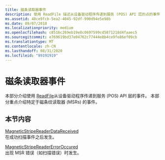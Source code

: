```yaml
---
title: 磁条读取器事件
description: 使用 ReadFile 描述从设备驱动程序传递到服务 (POS) API 层的点的事件。
ms.assetid: 48ce9fcb-5ea2-4045-92df-990d94e5e98b
ms.date: 09/07/2018
ms.localizationpriority: medium
ms.openlocfilehash: c8516c269eb19e8c0697599cd5871218d4faaec5
ms.sourcegitcommit: e769619bd37e04762c77444e8b4ce9fe86ef09cb
ms.translationtype: MT
ms.contentlocale: zh-CN
ms.lasthandoff: 08/31/2020
ms.locfileid: "89191919"
---
```

# <a name="magnetic-stripe-reader-events"></a>磁条读取器事件

本部分介绍使用 [ReadFile](/windows/desktop/api/fileapi/nf-fileapi-readfile)从设备驱动程序传递到服务 (POS) API 层的事件。 本部分重点介绍特定于磁条纹读取器 (MSRs) 的事件。

## <a name="in-this-section"></a>本节内容

[MagneticStripeReaderDataReceived](magneticstripereaderdatareceived.md)  
在成功扫描事件之后发生。

[MagneticStripeReaderErrorOccured](magneticstripereadererroroccured.md)  
出现 MSR 错误（如扫描错误）时发生。